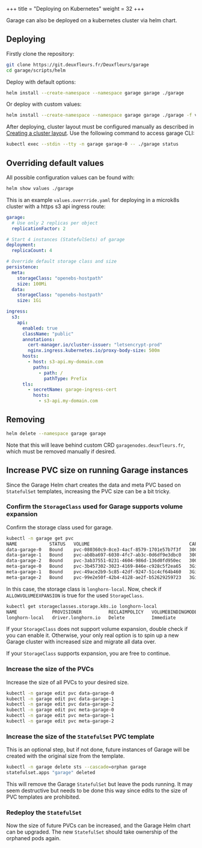 +++
title = "Deploying on Kubernetes"
weight = 32
+++

Garage can also be deployed on a kubernetes cluster via helm chart.

## Deploying

Firstly clone the repository:

```bash
git clone https://git.deuxfleurs.fr/Deuxfleurs/garage
cd garage/scripts/helm
```

Deploy with default options:

```bash
helm install --create-namespace --namespace garage garage ./garage
```

Or deploy with custom values:

```bash
helm install --create-namespace --namespace garage garage ./garage -f values.override.yaml
```

After deploying, cluster layout must be configured manually as described in [Creating a cluster layout](@/documentation/quick-start/_index.md#creating-a-cluster-layout). Use the following command to access garage CLI:

```bash
kubectl exec --stdin --tty -n garage garage-0 -- ./garage status
```

## Overriding default values

All possible configuration values can be found with:

```bash
helm show values ./garage
```

This is an example `values.overrride.yaml` for deploying in a microk8s cluster with a https s3 api ingress route:

```yaml
garage:
  # Use only 2 replicas per object
  replicationFactor: 2

# Start 4 instances (StatefulSets) of garage
deployment:
  replicaCount: 4

# Override default storage class and size
persistence:
  meta:
    storageClass: "openebs-hostpath"
    size: 100Mi
  data:
    storageClass: "openebs-hostpath"
    size: 1Gi

ingress:
  s3:
    api:
      enabled: true
      className: "public"
      annotations:
        cert-manager.io/cluster-issuer: "letsencrypt-prod"
        nginx.ingress.kubernetes.io/proxy-body-size: 500m
      hosts:
        - host: s3-api.my-domain.com
          paths:
            - path: /
              pathType: Prefix
      tls:
        - secretName: garage-ingress-cert
          hosts:
            - s3-api.my-domain.com
```

## Removing

```bash
helm delete --namespace garage garage
```

Note that this will leave behind custom CRD `garagenodes.deuxfleurs.fr`, which must be removed manually if desired.

## Increase PVC size on running Garage instances

Since the Garage Helm chart creates the data and meta PVC based on `StatefulSet` templates, increasing the PVC size can be a bit tricky.

### Confirm the `StorageClass` used for Garage supports volume expansion

Confirm the storage class used for garage.

```bash
kubectl -n garage get pvc 
NAME            STATUS   VOLUME                                     CAPACITY   ACCESS MODES   STORAGECLASS     VOLUMEATTRIBUTESCLASS   AGE
data-garage-0   Bound    pvc-080360c9-8ce3-4acf-8579-1701e57b7f3f   30Gi       RWO            longhorn-local   <unset>                 77d
data-garage-1   Bound    pvc-ab8ba697-6030-4fc7-ab3c-0d6df9e3dbc0   30Gi       RWO            longhorn-local   <unset>                 5d8h
data-garage-2   Bound    pvc-3ab37551-0231-4604-986d-136d0fd950ec   30Gi       RWO            longhorn-local   <unset>                 5d5h
meta-garage-0   Bound    pvc-3b457302-3023-4169-846e-c928c5f2ea65   3Gi        RWO            longhorn-local   <unset>                 77d
meta-garage-1   Bound    pvc-49ace2b9-5c85-42df-9247-51c4cf64b460   3Gi        RWO            longhorn-local   <unset>                 5d8h
meta-garage-2   Bound    pvc-99e2e50f-42b4-4128-ae2f-b52629259723   3Gi        RWO            longhorn-local   <unset>                 5d5h
```

In this case, the storage class is `longhorn-local`. Now, check if `ALLOWVOLUMEEXPANSION` is true for the used `StorageClass`.

```bash
kubectl get storageclasses.storage.k8s.io longhorn-local
NAME             PROVISIONER          RECLAIMPOLICY   VOLUMEBINDINGMODE   ALLOWVOLUMEEXPANSION   AGE
longhorn-local   driver.longhorn.io   Delete          Immediate           true                   103d
```

If your `StorageClass` does not support volume expansion, double check if you can enable it. Otherwise, your only real option is to spin up a new Garage cluster with increased size and migrate all data over.

If your `StorageClass` supports expansion, you are free to continue.

### Increase the size of the PVCs

Increase the size of all PVCs to your desired size.

```bash
kubectl -n garage edit pvc data-garage-0
kubectl -n garage edit pvc data-garage-1
kubectl -n garage edit pvc data-garage-2
kubectl -n garage edit pvc meta-garage-0
kubectl -n garage edit pvc meta-garage-1
kubectl -n garage edit pvc meta-garage-2
```

### Increase the size of the `StatefulSet` PVC template

This is an optional step, but if not done, future instances of Garage will be created with the original size from the template.

```bash
kubectl -n garage delete sts --cascade=orphan garage 
statefulset.apps "garage" deleted
```

This will remove the Garage `StatefulSet` but leave the pods running. It may seem destructive but needs to be done this way since edits to the size of PVC templates are prohibited.

### Redeploy the `StatefulSet`

Now the size of future PVCs can be increased, and the Garage Helm chart can be upgraded. The new `StatefulSet` should take ownership of the orphaned pods again.
